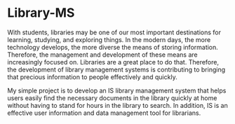 # Library-MS

With students, libraries may be one of our most important destinations for learning, studying, and exploring things. In the modern days, the more technology develops, the more diverse the means of storing information. Therefore, the management and development of these means are increasingly focused on. Libraries are a great place to do that. Therefore, the development of library management systems is contributing to bringing that precious information to people effectively and quickly.

My simple project is to develop an IS library management system that helps users easily find the necessary documents in the library quickly at home without having to stand for hours in the library to search. In addition, IS is an effective user information and data management tool for librarians.
